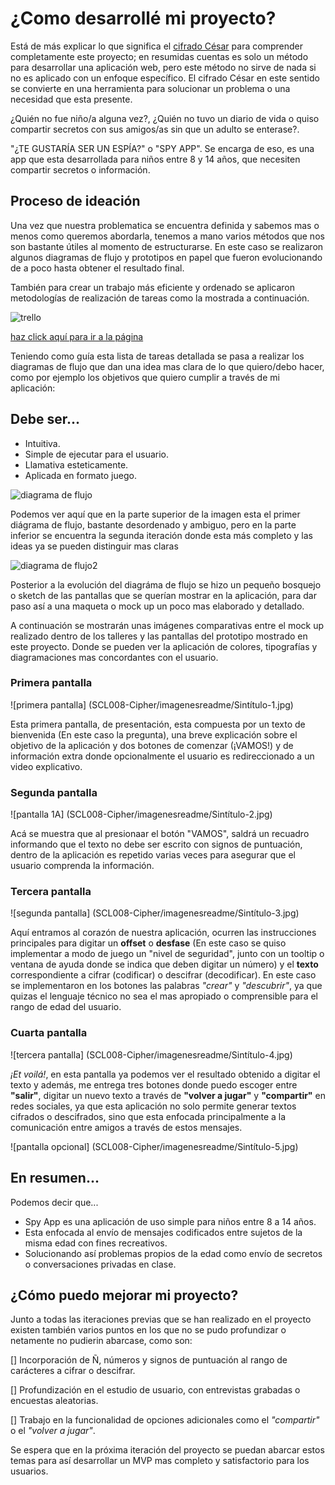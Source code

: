 # ¿Como desarrollé mi proyecto?

Está de más explicar lo que significa el [cifrado César](https://en.wikipedia.org/wiki/Caesar_cipher) para comprender completamente este proyecto; en resumidas cuentas es solo un método para desarrollar una aplicación web, pero este método no sirve de nada si no es aplicado con un enfoque específico. El cifrado César en este sentido se convierte en una herramienta para solucionar un problema o una necesidad que esta presente. 

¿Quién no fue niño/a alguna vez?, ¿Quién no tuvo un diario de vida o quiso compartir secretos con sus amigos/as sin que un adulto se enterase?.

"¿TE GUSTARÍA SER UN ESPÍA?" o "SPY APP". Se encarga de eso, es una app que esta desarrollada para niños entre 8 y 14 años, que necesiten compartir secretos o información.

## Proceso de ideación 

Una vez que nuestra problematica se encuentra definida y sabemos mas o menos como queremos abordarla, tenemos a mano varios métodos que nos son bastante útiles al momento de estructurarse. En este caso se realizaron algunos diagramas de flujo y prototipos en papel que fueron evolucionando de a poco hasta obtener el resultado final.

También para crear un trabajo más eficiente y ordenado se aplicaron metodologías de realización de tareas como la mostrada a continuación.

![trello](SCL008-Cipher/imagenesreadme/trello.jpg)

[haz click aquí para ir a la página](https://trello.com/b/xDhHExYK/caesarcipher)

Teniendo como guía esta lista de tareas detallada se pasa a realizar los diagramas de flujo que dan una idea mas clara de lo que quiero/debo hacer, como por ejemplo los objetivos que quiero cumplir a través de mi aplicación: 

## Debe ser...
- Intuitiva.
- Simple de ejecutar para el usuario.
- Llamativa esteticamente.
- Aplicada en formato juego. 

![diagrama de flujo](SCL008-Cipher/imagenesreadme/Scan.jpg)

Podemos ver aquí que en la parte superior de la imagen esta el primer diágrama de flujo, bastante desordenado y ambiguo, pero en la parte inferior se encuentra la segunda iteración donde esta más completo y las ideas ya se pueden distinguir mas claras 

![diagrama de flujo2](SCL008-Cipher/imagenesreadme/Scan1.jpg)

Posterior a la evolución del diagráma de flujo se hizo un pequeño bosquejo o sketch de las pantallas que se querían mostrar en la aplicación, para dar paso así a una maqueta o mock up un poco mas elaborado y detallado.

 A continuación se mostrarán unas imágenes comparativas entre el mock up realizado dentro de los talleres y las pantallas del prototipo mostrado en este proyecto. Donde se pueden ver la aplicación de colores, tipografías y diagramaciones mas concordantes con el usuario.

### Primera pantalla 

![primera pantalla] (SCL008-Cipher/imagenesreadme/Sintítulo-1.jpg)

Esta primera pantalla, de presentación, esta compuesta por un texto de bienvenida (En este caso la pregunta), una breve explicación sobre el objetivo de la aplicación y dos botones de comenzar (¡VAMOS!) y de información extra donde opcionalmente el usuario es redireccionado a un video explicativo. 



### Segunda pantalla 
![pantalla 1A] (SCL008-Cipher/imagenesreadme/Sintítulo-2.jpg)

 Acá se muestra que al presionaar el botón "VAMOS", saldrá un recuadro informando que el texto no debe ser escrito con signos de puntuación, dentro de la aplicación es repetido varias veces para asegurar que el usuario comprenda la información. 


 ### Tercera pantalla  

![segunda pantalla] (SCL008-Cipher/imagenesreadme/Sintítulo-3.jpg)

Aquí entramos al corazón de nuestra aplicación, ocurren las instrucciones principales para digitar un **offset** o **desfase** (En este caso se quiso implementar a modo de juego un "nivel de seguridad", junto con un tooltip o ventana de ayuda donde se indica que deben digitar un número) y el **texto** correspondiente a cifrar (codificar) o descifrar (decodificar). En este caso se implementaron en los botones las palabras *"crear"* y *"descubrir"*, ya que quizas el lenguaje técnico no sea el mas apropiado o comprensible para el rango de edad del usuario. 

### Cuarta pantalla 

![tercera pantalla] (SCL008-Cipher/imagenesreadme/Sintítulo-4.jpg)

*¡Et voilá!*, en esta pantalla ya podemos ver el resultado obtenido a digitar el texto y además, me entrega tres botones donde puedo escoger entre **"salir"**, digitar un nuevo texto a través de **"volver a jugar"** y **"compartir"** en redes sociales, ya que esta aplicación no solo permite generar textos cifrados o descifrados, sino que esta enfocada principalmente a la comunicación entre amigos a través de estos mensajes. 

![pantalla opcional] (SCL008-Cipher/imagenesreadme/Sintítulo-5.jpg)

## En resumen... 
Podemos decir que... 

- Spy App es una aplicación de uso simple para niños entre 8 a 14 años. 
- Esta enfocada al envío de mensajes codificados entre sujetos de la misma edad con fines recreativos. 
- Solucionando así problemas propios de la edad como envío de secretos o conversaciones privadas en clase.

## ¿Cómo puedo mejorar mi proyecto? 

Junto a todas las iteraciones previas que se han realizado en el proyecto existen también varios puntos en los que no se pudo profundizar o netamente no pudierin abarcase, como son:

[] Incorporación de Ñ, números y signos de puntuación al rango de carácteres a cifrar o descifrar.

[] Profundización en el estudio de usuario, con entrevistas grabadas o encuestas aleatorias. 

[] Trabajo en la funcionalidad de opciones adicionales como el *"compartir"* o el *"volver a jugar"*.

Se espera que en la próxima iteración del proyecto se puedan abarcar estos temas para así desarrollar un MVP mas completo y satisfactorio para los usuarios. 






































